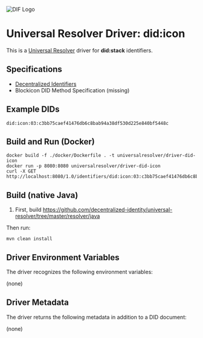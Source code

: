 ![DIF Logo](https://raw.githubusercontent.com/decentralized-identity/decentralized-identity.github.io/master/images/logo-small.png)

# Universal Resolver Driver: did:icon

This is a [Universal Resolver](https://github.com/decentralized-identity/universal-resolver/) driver for **did:stack** identifiers.

## Specifications

* [Decentralized Identifiers](https://w3c-ccg.github.io/did-spec/)
* Blockicon DID Method Specification (missing)

## Example DIDs

```
did:icon:03:c3bb75caef41476db6c8bab94a38df530d225e840bf5448c
```

## Build and Run (Docker)

```
docker build -f ./docker/Dockerfile . -t universalresolver/driver-did-icon
docker run -p 8080:8080 universalresolver/driver-did-icon
curl -X GET http://localhost:8080/1.0/identifiers/did:icon:03:c3bb75caef41476db6c8bab94a38df530d225e840bf5448c
```

## Build (native Java)

 1. First, build https://github.com/decentralized-identity/universal-resolver/tree/master/resolver/java

Then run:

	mvn clean install

## Driver Environment Variables

The driver recognizes the following environment variables:

(none)

## Driver Metadata

The driver returns the following metadata in addition to a DID document:

(none)
